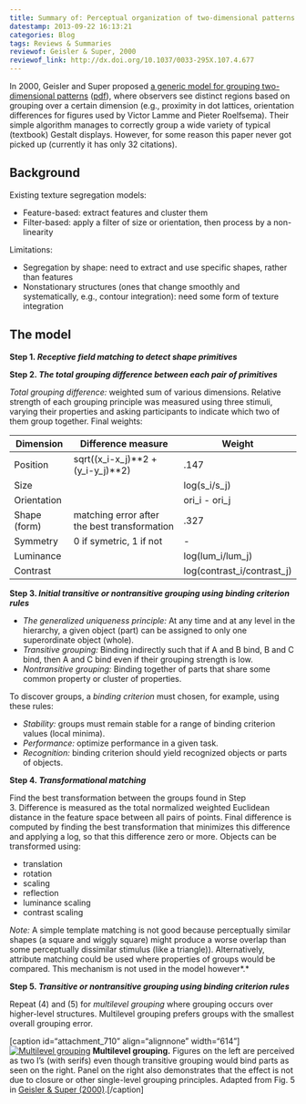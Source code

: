 ```yaml
---
title: Summary of: Perceptual organization of two-dimensional patterns
datestamp: 2013-09-22 16:13:21
categories: Blog
tags: Reviews & Summaries
reviewof: Geisler & Super, 2000
reviewof_link: http://dx.doi.org/10.1037/0033-295X.107.4.677
---
```


In 2000, Geisler and Super proposed [a generic model for grouping two-dimensional patterns](http://dx.doi.org/10.1037/0033-295X.107.4.677) ([pdf](https://dl.dropboxusercontent.com/u/2498793/klab/Geisler_Super_2000_Perceptual_organization_of.pdf)), where observers see distinct regions based on grouping over a certain dimension (e.g., proximity in dot lattices, orientation differences for figures used by Victor Lamme and Pieter Roelfsema). Their simple algorithm manages to correctly group a wide variety of typical (textbook) Gestalt displays. However, for some reason this paper never got picked up (currently it has only 32 citations).

Background
----------

Existing texture segregation models:

-   Feature-based: extract features and cluster them
-   Filter-based: apply a filter of size or orientation, then process by a non-linearity

Limitations:

-   Segregation by shape: need to extract and use specific shapes, rather than features
-   Nonstationary structures (ones that change smoothly and systematically, e.g., contour integration): need some form of texture integration

The model
---------

**Step 1. *Receptive field matching to detect shape primitives***

**Step 2. *The total grouping difference between each pair of primitives***

*Total grouping difference:* weighted sum of various dimensions. Relative strength of each grouping principle was measured using three stimuli, varying their properties and asking participants to indicate which two of them group together. Final weights:


| **Dimension**  | **Difference measure**                         | **Weight**
| -------------- | ---------------------------------------------- | ------------
| Position       | sqrt((x\_i-x\_j)\*\*2 + (y\_i-y\_j)\*\*2)      | .147
| Size           | |log(s\_i/s\_j)|                               | 1.490
| Orientation    | |ori\_i - ori\_j|                              | .017
| Shape (form)   | matching error after the best transformation   | .327
| Symmetry       | 0 if symetric, 1 if not                        | -
| Luminance      | |log(lum\_i/lum\_j)|                           | -
| Contrast       | |log(contrast\_i/contrast\_j)|                 | -

**Step 3. *Initial transitive or nontransitive grouping using binding criterion rules***

-   *The generalized uniqueness principle:* At any time and at any level in the hierarchy, a given object (part) can be assigned to only one superordinate object (whole).
-   *Transitive grouping:* Binding indirectly such that if A and B bind, B and C bind, then A and C bind even if their grouping strength is low.
-   *Nontransitive grouping:* Binding together of parts that share some common property or cluster of properties.

To discover groups, a *binding criterion* must chosen, for example, using these rules:

-   *Stability:* groups must remain stable for a range of binding criterion values (local minima).
-   *Performance:* optimize performance in a given task.
-   *Recognition:* binding criterion should yield recognized objects or parts of objects.

**Step 4. *Transformational matching***

Find the best transformation between the groups found in Step 3. Difference is measured as the total normalized weighted Euclidean distance in the feature space between all pairs of points. Final difference is computed by finding the best transformation that minimizes this difference and applying a log, so that this difference zero or more. Objects can be transformed using:

-   translation
-   rotation
-   scaling
-   reflection
-   luminance scaling
-   contrast scaling

*Note:* A simple template matching is not good because perceptually similar shapes (a square and wiggly square) might produce a worse overlap than some perceptually dissimilar stimulus (like a triangle)). Alternatively, attribute matching could be used where properties of groups would be compared. This mechanism is not used in the model however*.*

**Step 5. *Transitive or nontransitive grouping using binding criterion rules***

Repeat (4) and (5) for *multilevel grouping* where grouping occurs over higher-level structures. Multilevel grouping prefers groups with the smallest overall grouping error.

[caption id=“attachment\_710” align=“alignnone” width=“614”][![Multilevel grouping](multilevel-1024x409.png "Multilevel grouping")](multilevel.png) **Multilevel grouping.** Figures on the left are perceived as two I’s (with serifs) even though transitive grouping would bind parts as seen on the right. Panel on the right also demonstrates that the effect is not due to closure or other single-level grouping principles. Adapted from Fig. 5 in [Geisler & Super (2000)](http://dx.doi.org/10.1037/0033-295X.107.4.677).[/caption]
